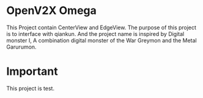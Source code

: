 # OpenV2X Omega

This Project contain CenterView and EdgeView. The purpose of this project is to interface with
qiankun. And the project name is inspired by Digital monster I, A combination digital monster of the
War Greymon and the Metal Garurumon.

# Important

This project is test.
